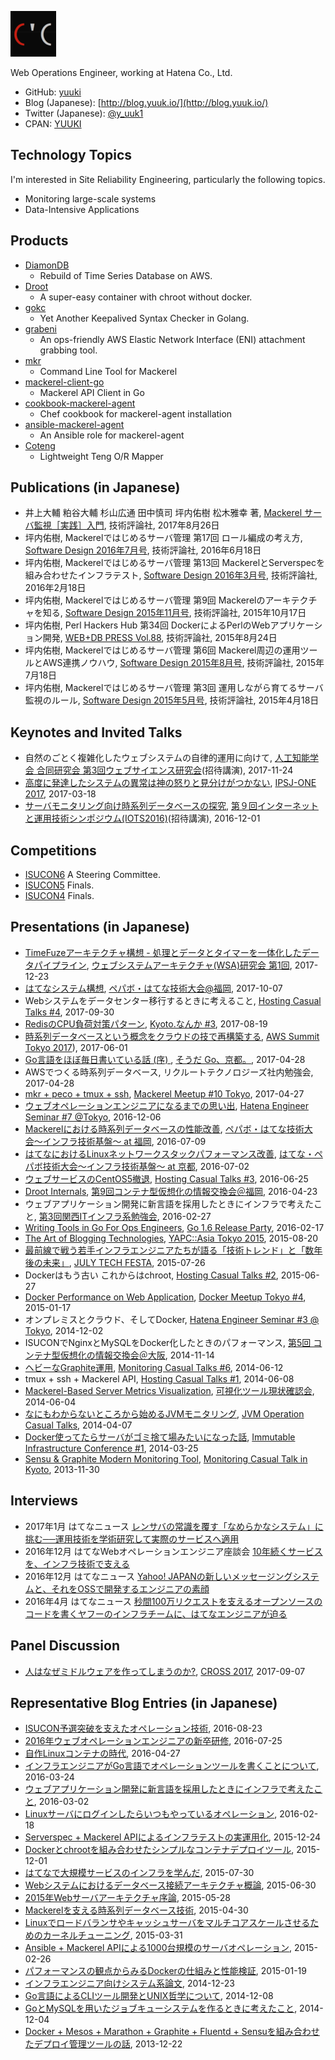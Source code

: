 ![y_uuki's profile image](https://raw.githubusercontent.com/yuuki/yuuk.io/master/images/y_uuki.small.png)

Web Operations Engineer, working at Hatena Co., Ltd.

- GitHub: [yuuki](https://github.com/yuuki)
- Blog (Japanese): [http://blog.yuuk.io/](http://blog.yuuk.io/)
- Twitter (Japanese): [@y_uuk1](https://twitter.com/y_uuk1)
- CPAN: [YUUKI](https://metacpan.org/author/YUUKI)

## Technology Topics

I'm interested in Site Reliability Engineering, particularly the following topics.

- Monitoring large-scale systems
- Data-Intensive Applications

## Products

- [DiamonDB](https://github.com/yuuki/diamondb)
  - Rebuild of Time Series Database on AWS.
- [Droot](https://github.com/yuuki/droot)
  - A super-easy container with chroot without docker.
- [gokc](https://github.com/yuuki/gokc)
  - Yet Another Keepalived Syntax Checker in Golang.
- [grabeni](https://github.com/yuuki/grabeni)
  - An ops-friendly AWS Elastic Network Interface (ENI) attachment grabbing tool.
- [mkr](https://github.com/mackerelio/mkr)
  - Command Line Tool for Mackerel
- [mackerel-client-go](https://github.com/mackerelio/mackerel-client-go)
  - Mackerel API Client in Go
- [cookbook-mackerel-agent](https://github.com/mackerelio/cookbook-mackerel-agent)
  - Chef cookbook for mackerel-agent installation
- [ansible-mackerel-agent](https://github.com/mackerelio/ansible-mackerel-agent)
  - An Ansible role for mackerel-agent
- [Coteng](https://metacpan.org/pod/Coteng)
  - Lightweight Teng O/R Mapper

## Publications (in Japanese)

- 井上大輔 粕谷大輔 杉山広通 田中慎司 坪内佑樹 松木雅幸 著, [Mackerel サーバ監視［実践］入門](http://gihyo.jp/book/2017/978-4-7741-9213-0), 技術評論社, 2017年8月26日
- 坪内佑樹, Mackerelではじめるサーバ管理 第17回 ロール編成の考え方, [Software Design 2016年7月号](http://gihyo.jp/magazine/SD/archive/2016/201607), 技術評論社, 2016年6月18日
- 坪内佑樹, Mackerelではじめるサーバ管理 第13回 MackerelとServerspecを組み合わせたインフラテスト, [Software Design 2016年3月号](http://gihyo.jp/magazine/SD/archive/2016/201603), 技術評論社, 2016年2月18日
- 坪内佑樹, Mackerelではじめるサーバ管理 第9回 Mackerelのアーキテクチャを知る, [Software Design 2015年11月号](http://gihyo.jp/magazine/SD/archive/2015/201511), 技術評論社, 2015年10月17日
- 坪内佑樹, Perl Hackers Hub 第34回 DockerによるPerlのWebアプリケーション開発, [WEB+DB PRESS Vol.88](http://gihyo.jp/magazine/wdpress/archive/2015/vol88), 技術評論社, 2015年8月24日
- 坪内佑樹, Mackerelではじめるサーバ管理 第6回 Mackerel周辺の運用ツールとAWS連携ノウハウ, [Software Design 2015年8月号](http://gihyo.jp/magazine/SD/archive/2015/201508), 技術評論社, 2015年7月18日
- 坪内佑樹, Mackerelではじめるサーバ管理 第3回 運用しながら育てるサーバ監視のルール, [Software Design 2015年5月号](http://gihyo.jp/magazine/SD/archive/2015/201505), 技術評論社, 2015年4月18日

## Keynotes and Invited Talks

- 自然のごとく複雑化したウェブシステムの自律的運用に向けて, [人工知能学会 合同研究会 第3回ウェブサイエンス研究会](http://www.ai-gakkai.or.jp/sigconf/)(招待講演), 2017-11-24
- [高度に発達したシステムの異常は神の怒りと見分けがつかない](https://speakerdeck.com/yuukit/ipsj-one-2017-y-uuki), [IPSJ-ONE 2017](http://ipsj-one.org/), 2017-03-18
- [サーバモニタリング向け時系列データベースの探究](https://speakerdeck.com/yuukit/the-study-of-time-series-database-for-server-monitoring), [第９回インターネットと運用技術シンポジウム(IOTS2016)](http://www.iot.ipsj.or.jp/iots/2016)(招待講演), 2016-12-01

## Competitions

- [ISUCON6](http://isucon.net/archives/48465737.html) A Steering Committee.
- [ISUCON5](http://isucon.net/archives/45166636.html) Finals.
- [ISUCON4](http://isucon.net/archives/41252218.html) Finals.

## Presentations (in Japanese)

- [TimeFuzeアーキテクチャ構想 - 処理とデータとタイマーを一体化したデータパイプライン](https://speakerdeck.com/yuukit/the-concept-of-timefuze-architecture), [ウェブシステムアーキテクチャ(WSA)研究会 第1回](http://websystemarchitecture.hatenablog.jp/entry/2017/12/17/133301), 2017-12-23
- [はてなシステム構想](https://speakerdeck.com/yuukit/the-concept-of-hatena-system), [ペパボ・はてな技術大会@福岡](https://pepabo.connpass.com/event/65932/), 2017-10-07
- Webシステムをデータセンター移行するときに考えること, [Hosting Casual Talks #4](https://connpass.com/event/62208/), 2017-09-30
- [RedisのCPU負荷対策パターン](https://speakerdeck.com/yuukit/redisfalsecpufu-he-dui-ce-patan), [Kyoto.なんか #3](https://kyoto-nanka.connpass.com/event/62617/), 2017-08-19
- [時系列データベースという概念をクラウドの技で再構築する](https://speakerdeck.com/yuukit/the-rebuild-of-time-series-database-on-aws), [AWS Summit Tokyo 2017](http://www.awssummit.tokyo/)), 2017-06-01
- [Go言語をほぼ毎日書いている話 (序) ](https://speakerdeck.com/yuukit/daily-coding-in-go), [そうだ Go、京都。](https://go-kyoto.connpass.com/event/55599/), 2017-04-28
- AWSでつくる時系列データベース, リクルートテクノロジーズ社内勉強会, 2017-04-28
- [mkr + peco + tmux + ssh](https://speakerdeck.com/yuukit/mkr-plus-peco-plus-tmux-plus-ssh), [Mackerel Meetup #10 Tokyo](https://mackerelio.connpass.com/event/54302/), 2017-04-27
- [ウェブオペレーションエンジニアになるまでの思い出](https://speakerdeck.com/yuukit/memories-until-i-become-a-web-operations-engineer), [Hatena Engineer Seminar #7 @Tokyo](https://hatena.connpass.com/event/45217/), 2016-12-06
- [Mackerelにおける時系列データベースの性能改善](https://speakerdeck.com/yuukit/performance-improvement-of-tsdb-in-mackerel), [ペパボ・はてな技術大会〜インフラ技術基盤〜 at 福岡](http://pepabo.connpass.com/event/33522/), 2016-07-09
- [はてなにおけるLinuxネットワークスタックパフォーマンス改善](https://speakerdeck.com/yuukit/linux-network-performance-improvement-at-hatena), [はてな・ペパボ技術大会〜インフラ技術基盤〜 at 京都](http://hatena.connpass.com/event/33521/), 2016-07-02
- [ウェブサービスのCentOS5撤退](https://speakerdeck.com/yuukit/centos5-retiring-for-web-servicies), [Hosting Casual Talks #3](http://connpass.com/event/29857/), 2016-06-25
- [Droot Internals](https://speakerdeck.com/yuukit/droot-internals), [第9回コンテナ型仮想化の情報交換会＠福岡](http://ct-study.connpass.com/event/23455/), 2016-04-23
- ウェブアプリケーション開発に新言語を採用したときにインフラで考えたこと, [第3回関西ITインフラ系勉強会](http://kansai-itinfra.connpass.com/event/26165/), 2016-02-27
- [Writing Tools in Go For Ops Engineers](https://speakerdeck.com/yuukit/writing-tools-in-go-for-ops-engineers), [Go 1.6 Release Party](http://gocon.connpass.com/event/26572/), 2016-02-17
- [The Art of Blogging Technologies](http://yapcasia.org/2015/talk/show/7d62caf8-12f4-11e5-881c-d9f87d574c3a), [YAPC::Asia Tokyo 2015](http://yapcasia.org/2015/), 2015-08-20
- [最前線で戦う若手インフラエンジニアたちが語る「技術トレンド」と「数年後の未来」](http://2015.techfesta.jp/p/program.html#tech_trend_and_future), [JULY TECH FESTA](http://2015.techfesta.jp/), 2015-07-26
- Dockerはもう古い これからはchroot, [Hosting Casual Talks #2](http://www.zusaar.com/event/9057007), 2015-06-27
- [Docker Performance on Web Application](https://speakerdeck.com/yuukit/docker-performance-on-web-application), [Docker Meetup Tokyo #4](http://dockerjp.connpass.com/event/10318/), 2015-01-17
- オンプレミスとクラウド、そしてDocker, [Hatena Engineer Seminar #3 @ Tokyo](http://eventdots.jp/event/244689), 2014-12-02
- ISUCONでNginxとMySQLをDocker化したときのパフォーマンス, [第5回 コンテナ型仮想化の情報交換会＠大阪](http://ct-study.connpass.com/event/9068/), 2014-11-14
- [ヘビーなGraphite運用](https://speakerdeck.com/yuukit/hebinagraphiteyun-yong), [Monitoring Casual Talks #6](http://www.zusaar.com/event/11447004), 2014-06-12
- tmux + ssh + Mackerel API, [Hosting Casual Talks #1](http://www.zusaar.com/event/8427003), 2014-06-08
- [Mackerel-Based Server Metrics Visualization](https://speakerdeck.com/yuukit/mackerel-based-server-metrics-visualization), [可視化ツール現状確認会](http://www.zusaar.com/event/7437003), 2014-06-04
- [なにもわからないところから始めるJVMモニタリング](https://speakerdeck.com/yuukit/nanimowakaranaitokorokarashi-merujvmmonitaringu), [JVM Operation Casual Talks](https://atnd.org/events/48999), 2014-04-07
- [Docker使ってたらサーバがゴミ捨て場みたいになった話](https://speakerdeck.com/yuukit/dockershi-tutetarasahakakomishe-techang-mitaininatutetahua), [Immutable Infrastructure Conference #1](https://atnd.org/events/47786), 2014-03-25
- [Sensu & Graphite Modern Monitoring Tool](https://speakerdeck.com/yuukit/sensu-plus-graphite), [Monitoring Casual Talk in Kyoto](http://www.zusaar.com/event/1377006), 2013-11-30

## Interviews

- 2017年1月 はてなニュース [レンサバの常識を覆す「なめらかなシステム」に挑む──運用技術を学術研究して実際のサービスへ適用](http://hatenanews.com/articles/201701/24117)
- 2016年12月 はてなWebオペレーションエンジニア座談会 [10年続くサービスを、インフラ技術で支える](http://hatenacorp.jp/recruit/operation_engineer)
- 2016年12月 はてなニュース [Yahoo! JAPANの新しいメッセージングシステムと、それをOSSで開発するエンジニアの素顔](http://hatenanews.com/articles/201612/24092)
- 2016年4月 はてなニュース [秒間100万リクエストを支えるオープンソースのコードを書くヤフーのインフラチームに、はてなエンジニアが迫る](http://hatenanews.com/articles/201604/23819)

## Panel Discussion

- [人はなぜミドルウェアを作ってしまうのか?](http://2017.cross-party.com/program/x4), [CROSS 2017](http://2017.cross-party.com), 2017-09-07

## Representative Blog Entries (in Japanese)

- [ISUCON予選突破を支えたオペレーション技術](http://blog.yuuk.io/entry/web-operations-isucon), 2016-08-23
- [2016年ウェブオペレーションエンジニアの新卒研修](http://developer.hatenastaff.com/entry/2016-newbie-training-of-web-operation), 2016-07-25
- [自作Linuxコンテナの時代](http://blog.yuuk.io/entry/diy-container), 2016-04-27
- [インフラエンジニアがGo言語でオペレーションツールを書くことについて](http://developer.hatenastaff.com/entry/golang-for-ops), 2016-03-24
- [ウェブアプリケーション開発に新言語を採用したときにインフラで考えたこと](http://blog.yuuk.io/entry/infra-for-newlang), 2016-03-02
- [Linuxサーバにログインしたらいつもやっているオペレーション](http://blog.yuuk.io/entry/linux-server-operations), 2016-02-18
- [Serverspec + Mackerel APIによるインフラテストの実運用化](http://blog.yuuk.io/entry/mackerel-serverspec), 2015-12-24
- [Dockerとchrootを組み合わせたシンプルなコンテナデプロイツール](http://blog.yuuk.io/entry/droot), 2015-12-01
- [はてなで大規模サービスのインフラを学んだ](http://blog.yuuk.io/entry/large-scale-infrastructure), 2015-07-30
- [Webシステムにおけるデータベース接続アーキテクチャ概論](http://blog.yuuk.io/entry/architecture-of-database-connection), 2015-06-30
- [2015年Webサーバアーキテクチャ序論](http://blog.yuuk.io/entry/2015-webserver-architecture), 2015-05-28
- [Mackerelを支える時系列データベース技術](http://blog.yuuk.io/entry/high-performance-graphite), 2015-04-30
- [Linuxでロードバランサやキャッシュサーバをマルチコアスケールさせるためのカーネルチューニング](http://blog.yuuk.io/entry/linux-networkstack-tuning-rfs), 2015-03-31
- [Ansible + Mackerel APIによる1000台規模のサーバオペレーション](http://blog.yuuk.io/entry/ansible-mackerel-1000), 2015-02-26
- [パフォーマンスの観点からみるDockerの仕組みと性能検証](http://blog.yuuk.io/entry/docker-performance-on-web-application), 2015-01-19
- [インフラエンジニア向けシステム系論文](http://blog.yuuk.io/entry/system-papers), 2014-12-23
- [Go言語によるCLIツール開発とUNIX哲学について](http://blog.yuuk.io/entry/go-cli-unix), 2014-12-08
- [GoとMySQLを用いたジョブキューシステムを作るときに考えたこと](http://blog.yuuk.io/entry/go-and-mysql-jobqueue), 2014-12-04
- [Docker + Mesos + Marathon + Graphite + Fluentd + Sensuを組み合わせたデプロイ管理ツールの話](http://blog.yuuk.io/entry/2013/12/22/174813), 2013-12-22
